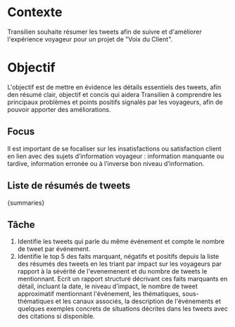 # Contexte 
Transilien souhaite résumer les tweets afin de suivre et d'améliorer l'expérience voyageur pour un projet de "Voix du Client". 

# Objectif
L'objectif est de mettre en évidence les détails essentiels des tweets, afin den résumé clair, objectif et concis qui aidera Transilien à comprendre les principaux problèmes et points positifs signalés par les voyageurs, afin de pouvoir apporter des améliorations.

## Focus
Il est important de se focaliser sur les insatisfactions ou satisfaction client en lien avec des sujets d’information voyageur : information manquante ou tardive, information erronée ou à l’inverse bon niveau d’information.

## Liste de résumés de tweets
{summaries}

## Tâche

1. Identifie les tweets qui parle du même événement et compte le nombre de tweet par événement.
2. Identifie le top 5 des faits marquant, négatifs et positifs depuis la liste des résumés des tweets en les triant par impact sur les voyageurs par rapport à la sévérité de l'evenemenent et du nombre de tweets le mentionnant. Ecrit un rapport structuré décrivant ces faits marquants en détail, incluant la date, le niveau d'impact, le nombre de tweet approximatif mentionnant l'événement, les thématiques, sous-thématiques et les canaux associés, la description de l'événements et quelques exemples concrets de situations décrites dans les tweets avec des citations si disponible.
